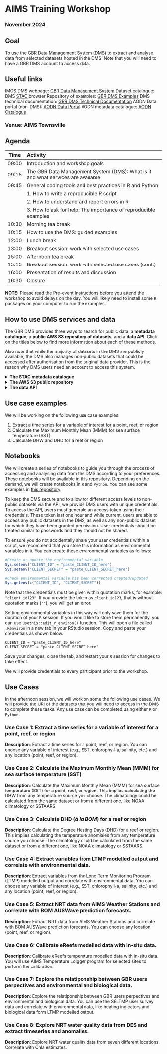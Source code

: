 # AIMS Training Workshop

### November 2024

## Goal

To use the [GBR Data Management System (DMS)](https://stac.reefdata.io/browser/?.language=en) to extract and analyse data from selected datasets hosted in the DMS. Note that you will need to have a GBR DMS account to access data.

## Useful links

IMOS DMS webpage: [GBR Data Management System](https://imos.org.au/data/access-ocean-data/great-barrier-reef-data-management-system)
Dataset catalogue: DMS [STAC](https://stac.reefdata.io/browser/?.language=en) browser
Repository of examples: [GBR DMS Examples](https://github.com/gbr-dms/rimrep-examples)
DMS technical documentation: [GBR DMS Technical Documentation](https://github.com/gbr-dms/rimrep-documentation)
AODN Data portal (non-DMS): [AODN Data Portal](https://portal.aodn.org.au/)
AODN metadata catalogue: [AODN Catalogue](https://catalogue-imos.aodn.org.au/geonetwork/srv/eng/catalog.search#/home)

### Venue: AIMS Townsville 

## Agenda
  
| Time  | Activity |
|-------|:---------------------------------------------------------------|
| 09:00 | Introduction and workshop goals                               |
| 09:15 | The GBR Data Management System (DMS): What is it and what services are available |
| 09:45 | General coding tools and best practices in R and Python  |
|       | 1. How to write a reproducible R script                          |
|       | 2. How to understand and report errors in R                   |
|       | 3. How to ask for help: The importance of reproducible examples |
| 10:30 | Morning tea break                                             |
| 10:15 | How to use the DMS: guided examples                           |
| 12:00 | Lunch break                                                   |
| 13:00 | Breakout session: work with selected use cases              |
| 15:00 | Afternoon tea break                                           |
| 15:15 | Breakout session: work with selected use cases (cont.)             |
| 16:00 | Presentation of results and discussion                        |
| 16:30 | Closure                                                  |
  
**NOTE:** Please read the [Pre-event Instructions](https://github.com/gbr-dms/rimrep-training/blob/main/Pre-Event%20Instructions.pdf) before you attend the workshop to avoid delays on the day. You will likely need to install some `R` packages on your computer to run the examples.  
 
## How to use DMS services and data

The GBR DMS provides three ways to search for public data: a **metadata catalogue**, a **public AWS S3 repository of datasets**, and a **data API**. Click on the titles below to find more information about each of these methods.

Also note that while the majority of datasets in the DMS are publicly available, the DMS also manages non-public datasets that could be accessed after authorisation from the original data provider. This is the reason why DMS users need an account to access this system.

<details>

<summary><b>The STAC metadata catalogue</b></summary>

The metadata catalogue is the discovery portal. The datasets are organised as *items* inside **collections**. A **collection** is a group of similar *items* (datasets) either maintained by the same data provider (e.g., GBRMPA), or it can also refer to a similar type of data. For example, GBRMPA maintains a set of administrative regions (e.g., GBR marine protected area boundaries) and another for natural features (e.g., reefs inside the boundaries of the GBR). Both of these datasets (*items*) are included under the same **collection** ([GBRMPA Administrative Spatial Regions](https://stac.reefdata.io/browser/collections/gbrmpa-admin-regions)).

In the DMS, you can search for datasets by their name or using keywords. This search will return any collections that contain items related to your query. You can further search filter results by selecting one of the collection and searching by temporal/spatial extent and names. This will return a set of items (within the chosen collection) that fits your query.

</details>

<details>

<summary><b>The AWS S3 public repository</b></summary>

All DMS datasets are stored in an Amazon AWS S3 public repository. If you know the location of the collection (the S3 URI) you can use this address to connect directly with the dataset. The S3 URI is provided in the [STAC](https://stac.reefdata.io/browser/) *item* page inside a **collection**.

![](images/clipboard-3883780758.png)

</details>

</details>

<details>

<summary><b>The data API</b></summary>

The data API services are provided through [pygeoapi](https://pygeoapi.io) a server implementation of a set of [OGC API standards](https://ogcapi.ogc.org). This service allows you to extract data from every collection using simple filters like time and space. Note that given that not all datasets in the DMS are publicly available, DMS users will need to an **Access Token** to access the DMS API services.

If you need access to the API services, contact the DMS team by emailing [info-dms\@utas.edu.au](mailto:info-dms@utas.edu.au). We will create a unique set of `CLIENT_ID` and `CLIENT_SECRET` that you can use to create an **Access Token** following the instructions in the next section of this document. Note that the `CLIENT_ID` and `CLIENT_SECRET` should be considered private information, just like a password. This is because these identifiers are linked to a user profile that defines the private datasets you are granted permission to access.

### Using the data API: How to get an access token

For human users, you need to login into the DMS system by accessing the [login](https://dashboard.reefdata.io) dashboard](<https://dashboard.reefdata.io>). Then, go to the same page again and copy the access token. You are ready to paste the token value into a variable, preferably an environment variable.

![](images/clipboard-2491887232.png)
  
If you are planning to use a Machine-to-Machine workflow, there are several ways you can request an access token. The DMS admin needs to create a "machine client" for you and provide user credentials: `client_id` and `client_secret`. These credentials should not be shared with others, you must store them in a secure way. Once you have your user credentials, you can generate an **access token** using command line commands or inside your code. Note that the **access token** is only valid for one hour, so it is possible that you need to request a new token for each new API call.  
  
Below, we include instructions about how to create this **access token** in `R` and the command line:
 
<details>

<summary><b>R</b></summary>

Included in this folder, you will find a file called `useful_functions.R`. This file includes a collection of functions that you may find useful when accessing data in the DMS. One of the functions we are including is `dms_token`, which requests an access token using your DMS user credentials.

In the chunk below, we assume that you have stored your user credentials as environmental variables in `R`. If you have not, we have instructions on how to set environmental variables under the [Notebooks](#notebooks) section further down in this document.

``` r
#Loading DMS custom made functions
source("R_notebooks/useful_functions.R")

#Get access token
token <- dms_token(Sys.getenv("CLIENT_ID"), Sys.getenv("CLIENT_SECRET"))
```

In the code above, the access token will be stored in `token` variable.

</details>

<details>

<summary><b>Command Line Interface</b></summary>

It is recommended to store the `CLIENT_ID` and `CLIENT_SECRET` as environmental variables. Assuming that you have already defined these environmental variables, you can request an access token using the following command:

``` bash
ACCESS_TOKEN=$(curl --location --request POST "https://keycloak.reefdata.io/realms/rimrep-production/protocol/openid-connect/token" -s \
  --header "Content-Type: application/x-www-form-urlencoded" \
  --data-urlencode "client_id=$CLIENT_ID" \
  --data-urlencode "client_secret=$CLIENT_SECRET" \
  --data-urlencode "grant_type=client_credentials" | jq -r '.["access_token"]')
```


</details>

</details>

## Use case examples
We will be working on the following use case examples:

1. Extract a time series for a variable of interest for a point, reef, or region  
2. Calculate the Maximum Monthly Mean (MMM) for sea surface temperature (SST)  
3. Calculate DHW and DHD for a reef or region

## Notebooks

We will create a series of notebooks to guide you through the process of accessing and analysing data from the DMS according to your preferences. These notebooks will be available in this repository. Depending on the demand, we will create notebooks in `R` and `Python`. You can see some examples in [this repository](https://github.com/gbr-dms/rimrep-examples/). 
  
To keep the DMS secure and to allow for different access levels to non-public datasets via the API, we provide DMS users with unique credentials. To access the API, users must generate an access token using their credentials. These token last one hour and while current, users are able to access any public datasets in the DMS, as well as any non-public dataset for which they have been granted permission. User credentials should be treated similar to passwords and they should not be shared.

To ensure you do not accidentally share your user credentials within a script, we recommend that you store this information as environmental variables in `R`. You can create these environmental variables as follows:

``` r
#Create or update the environmental variable 
Sys.setenv("CLIENT_ID" = "paste_CLIENT_ID_here")
Sys.setenv("CLIENT_SECRET" = "paste_CLIENT_SECRET_here")

#Check environmental variable has been corrected created/updated
Sys.getenv(c("CLIENT_ID", "CLIENT_SECRET"))
```
  
Note that the credentials must be given within quotation marks, for example: `"client_id123"`. If you provide the token as `client_id123`, that is without quotation marks (`""`), you will get an error.   
  
Setting environmental variables in this way will only save them for the duration of your `R` session. If you would like to store them permanently, you can use `usethis::edit_r_environ()` function. This will open a file called `.Renviron` in a new tab in your RStudio session. Copy and paste your credentials as shown below.  
  
```
CLIENT_ID = "paste_CLIENT_ID_here"
CLIENT_SECRET = "paste_CLIENT_SECRET_here"
```

Save your changes, close the tab, and restart your `R` session for changes to take effect.

We will provide credentials to every participant prior to the workshop.


## Use Cases

In the afternoon session, we will work on some the following use cases. We will provide the URI of the datasets that you will need to access in the DMS to complete these tasks. Any use case can be completed using either `R` or `Python`.

### Use Case 1: Extract a time series for a variable of interest for a point, reef, or region
**Description**: Extract a time series for a point, reef, or region. You can choose any variable of interest (e.g., SST, chlorophyll-a, salinity, etc.) and any location (point, reef, or region). 

### Use Case 2: Calculate the Maximum Monthly Mean (MMM) for sea surface temperature (SST)
**Description**: Calculate the Maximum Monthly Mean (MMM) for sea surface temperature (SST) for a point, reef, or region. This implies calculating the DHW from any temperature source you choose. The climatology could be calculated from the same dataset or from a different one, like NOAA climatology or SSTAARS

### Use Case 3: Calculate DHD (*à la BOM*) for a reef or region
**Description**: Calculate the Degree Heating Days (DHD) for a reef or region. This implies calculating the temperature anomlaies from any temperature source you choose. The climatology could be calculated from the same dataset or from a different one, like NOAA climatology or SSTAARS.

### Use Case 4: Extract variables from LTMP modelled output and correlate with environmental data.
**Description**: Extract variables from the Long Term Monitoring Program (LTMP) modelled output and correlate with environmental data. You can choose any variable of interest (e.g., SST, chlorophyll-a, salinity, etc.) and any location (point, reef, or region).

### Use Case 5: Extract NRT data from AIMS Weather Stations and correlate with BOM AUSWave prediction forecasts.
**Description**: Extract NRT data from AIMS Weather Stations and correlate with BOM AUSWave prediction forecasts. You can choose any location (point, reef, or region).

### Use Case 6: Calibrate eReefs modelled data with in-situ data.
**Description**: Calibrate eReefs temperature modelled data with in-situ data. You will use AIMS Temperature Loigger program for selected sites to perform the calibration.

### Use Case 7: Explore the relatiponship between GBR users perpectives and environmental and biological data.
**Description**: Explore the relatiponship between GBR users perpectives and environmental and biological data. You can use the SELTMP user survey data and correlate with environmental data, like heating indicators and biological data form LTMP modelled output.

### Use Case 8: Explore NRT water quality data from DES and extract timeseries and anomalies.
**Description**: Explore NRT water quality data from seven different locations. Correlate with Chla estimates. 
